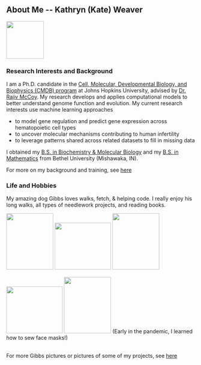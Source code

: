 ## About Me -- Kathryn (Kate) Weaver

<img src="/images/kw.jpeg" height="100" width="100">

### Research Interests and Background

I am a Ph.D. candidate in the [Cell, Molecular, Developmental Biology, and Biophysics (CMDB) program](https://cmdb.jhu.edu/) at Johns Hopkins University, advised by [Dr. Rajiv McCoy](https://mccoy-lab.org/). My research develops and applies computational models to better understand genome function and evolution. My current research interests use machine learning approaches
* to model gene regulation and predict gene expression across hematopoietic cell types
* to uncover molecular mechanisms contributing to human infertility
* to leverage patterns shared across related datasets to fill in missing data

I obtained my [B.S. in Biochemistry & Molecular Biology](https://www.betheluniversity.edu/academics/degrees/biology-chemistry) and my [B.S. in Mathematics](https://www.betheluniversity.edu/academics/degrees/math-engineering-sciences) from Bethel University (Mishawaka, IN).

For more on my background and training, see [here](/about/index.html)


### Life and Hobbies

My amazing dog Gibbs loves walks, fetch, & helping code. I really enjoy his long walks, all types of needlework projects, and reading books.

<img src="/images/gibbs_fetch.jpg" width="125" height="150">
<img src="/images/gibbs_outdoor.jpg" width="150" height="125">
<img src="/images/gibbs_codes.jpg" width="125" height="150"> <br /> <br />
<img src="/images/eagle.JPG" width="150" height="125">
<img src="/images/mask1.jpg" width="125" height="150"> (Early in the pandemic, I learned how to sew face masks!) <br /><br />

For more Gibbs pictures or pictures of some of my projects, see [here](/secretpage/index.html)
